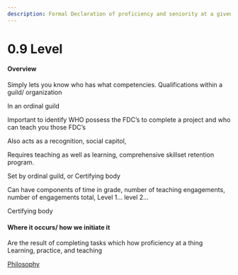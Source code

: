 ```yaml
---
description: Formal Declaration of proficiency and seniority at a given level of
---
```


# 0.9 Level

#### Overview

Simply lets you know who has what competencies. Qualifications within a guild/ organization

In an ordinal guild

Important to identify WHO possess the FDC’s to complete a project and who can teach you those FDC’s

Also acts as a recognition, social capitol,

Requires teaching as well as learning, comprehensive skillset retention program.

Set by ordinal guild, or Certifying body

Can have components of time in grade, number of teaching engagements, number of engagements total, Level 1… level 2…

Certifying body

#### Where it occurs/ how we initiate it

Are the result of completing tasks which how proficiency at a thing Learning, practice, and teaching

[Philosophy](../white-paper/1.0-guild/0.9-ordinal-guild/0.9-acquisition-integration-\_-proliferation/0.9-level.md)
